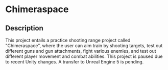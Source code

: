 # Chimeraspace
## Description
This project entails a practice shooting range project called "Chimeraspace", where the user can aim train by shooting targets, test out different guns and gun attachments, fight various enemies, and test out different player movement and combat abilities. This project is paused due to recent Unity changes. A transfer to Unreal Engine 5 is pending.
